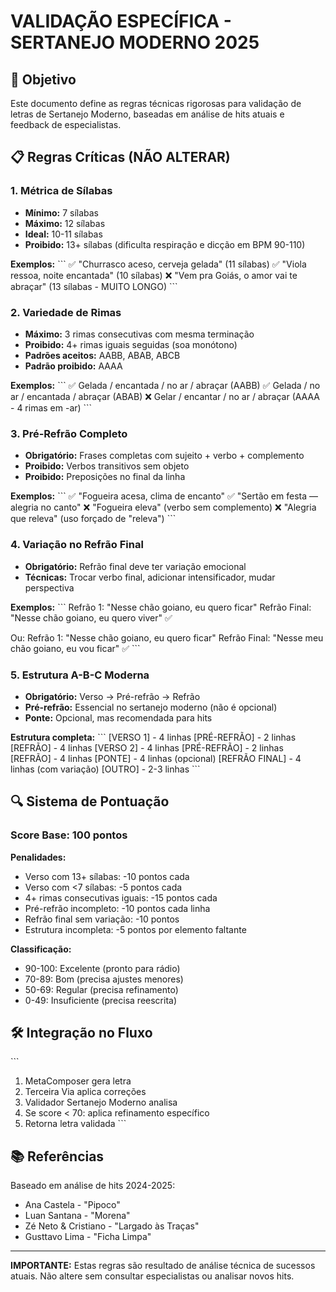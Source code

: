 # VALIDAÇÃO ESPECÍFICA - SERTANEJO MODERNO 2025

## 🎯 Objetivo

Este documento define as regras técnicas rigorosas para validação de letras de Sertanejo Moderno, baseadas em análise de hits atuais e feedback de especialistas.

## 📋 Regras Críticas (NÃO ALTERAR)

### 1. Métrica de Sílabas
- **Mínimo:** 7 sílabas
- **Máximo:** 12 sílabas
- **Ideal:** 10-11 sílabas
- **Proibido:** 13+ sílabas (dificulta respiração e dicção em BPM 90-110)

**Exemplos:**
\`\`\`
✅ "Churrasco aceso, cerveja gelada" (11 sílabas)
✅ "Viola ressoa, noite encantada" (10 sílabas)
❌ "Vem pra Goiás, o amor vai te abraçar" (13 sílabas - MUITO LONGO)
\`\`\`

### 2. Variedade de Rimas
- **Máximo:** 3 rimas consecutivas com mesma terminação
- **Proibido:** 4+ rimas iguais seguidas (soa monótono)
- **Padrões aceitos:** AABB, ABAB, ABCB
- **Padrão proibido:** AAAA

**Exemplos:**
\`\`\`
✅ Gelada / encantada / no ar / abraçar (AABB)
✅ Gelada / no ar / encantada / abraçar (ABAB)
❌ Gelar / encantar / no ar / abraçar (AAAA - 4 rimas em -ar)
\`\`\`

### 3. Pré-Refrão Completo
- **Obrigatório:** Frases completas com sujeito + verbo + complemento
- **Proibido:** Verbos transitivos sem objeto
- **Proibido:** Preposições no final da linha

**Exemplos:**
\`\`\`
✅ "Fogueira acesa, clima de encanto"
✅ "Sertão em festa — alegria no canto"
❌ "Fogueira eleva" (verbo sem complemento)
❌ "Alegria que releva" (uso forçado de "releva")
\`\`\`

### 4. Variação no Refrão Final
- **Obrigatório:** Refrão final deve ter variação emocional
- **Técnicas:** Trocar verbo final, adicionar intensificador, mudar perspectiva

**Exemplos:**
\`\`\`
Refrão 1: "Nesse chão goiano, eu quero ficar"
Refrão Final: "Nesse chão goiano, eu quero viver" ✅

Ou:
Refrão 1: "Nesse chão goiano, eu quero ficar"
Refrão Final: "Nesse meu chão goiano, eu vou ficar" ✅
\`\`\`

### 5. Estrutura A-B-C Moderna
- **Obrigatório:** Verso → Pré-refrão → Refrão
- **Pré-refrão:** Essencial no sertanejo moderno (não é opcional)
- **Ponte:** Opcional, mas recomendada para hits

**Estrutura completa:**
\`\`\`
[VERSO 1] - 4 linhas
[PRÉ-REFRÃO] - 2 linhas
[REFRÃO] - 4 linhas
[VERSO 2] - 4 linhas
[PRÉ-REFRÃO] - 2 linhas
[REFRÃO] - 4 linhas
[PONTE] - 4 linhas (opcional)
[REFRÃO FINAL] - 4 linhas (com variação)
[OUTRO] - 2-3 linhas
\`\`\`

## 🔍 Sistema de Pontuação

### Score Base: 100 pontos

**Penalidades:**
- Verso com 13+ sílabas: -10 pontos cada
- Verso com <7 sílabas: -5 pontos cada
- 4+ rimas consecutivas iguais: -15 pontos cada
- Pré-refrão incompleto: -10 pontos cada linha
- Refrão final sem variação: -10 pontos
- Estrutura incompleta: -5 pontos por elemento faltante

**Classificação:**
- 90-100: Excelente (pronto para rádio)
- 70-89: Bom (precisa ajustes menores)
- 50-69: Regular (precisa refinamento)
- 0-49: Insuficiente (precisa reescrita)

## 🛠️ Integração no Fluxo

\`\`\`
1. MetaComposer gera letra
2. Terceira Via aplica correções
3. Validador Sertanejo Moderno analisa
4. Se score < 70: aplica refinamento específico
5. Retorna letra validada
\`\`\`

## 📚 Referências

Baseado em análise de hits 2024-2025:
- Ana Castela - "Pipoco"
- Luan Santana - "Morena"
- Zé Neto & Cristiano - "Largado às Traças"
- Gusttavo Lima - "Ficha Limpa"

---

**IMPORTANTE:** Estas regras são resultado de análise técnica de sucessos atuais. Não altere sem consultar especialistas ou analisar novos hits.
